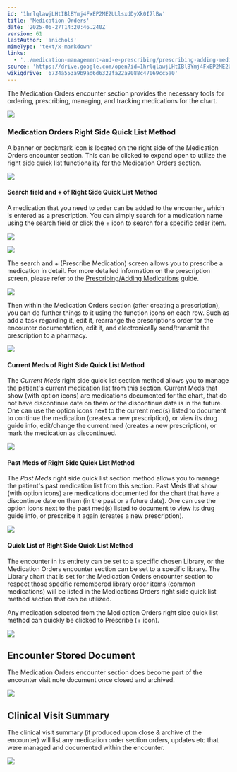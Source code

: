 ```yaml
---
id: '1hrlqlawjLHtIBlBYmj4FxEP2ME2ULlsxdDyXk0I7lBw'
title: 'Medication Orders'
date: '2025-06-27T14:20:46.240Z'
version: 61
lastAuthor: 'anichols'
mimeType: 'text/x-markdown'
links:
  - '../medication-management-and-e-prescribing/prescribing-adding-medications.md'
source: 'https://drive.google.com/open?id=1hrlqlawjLHtIBlBYmj4FxEP2ME2ULlsxdDyXk0I7lBw'
wikigdrive: '6734a553a9b9ad6d6322fa22a9088c47069cc5a0'
---
```

The Medication Orders encounter section provides the necessary tools for ordering, prescribing, managing, and tracking medications for the chart.

![](../medication-orders.assets/a37a488ac31495886fad24aa6744e409.png)

### Medication Orders Right Side Quick List Method

A banner or bookmark icon is located on the right side of the Medication Orders encounter section.  This can be clicked to expand open to utilize the right side quick list functionality for the Medication Orders section.

![](../medication-orders.assets/e620bc84c041d4b17df2272aca17c216.png)

#### Search field and + of Right Side Quick List Method

A medication that you need to order can be added to the encounter, which is entered as a prescription.  You can simply search for a medication name using the search field or click the + icon to search for a specific order item.

![](../medication-orders.assets/79c7124755d2ba53548449951f05cfcd.png)

![](../medication-orders.assets/d457ecc7847552f12bc4d92f65a5a359.png)

The search and + (Prescribe Medication) screen allows you to prescribe a medication in detail.  For more detailed information on the prescription screen, please refer to the [Prescribing/Adding Medications](../medication-management-and-e-prescribing/prescribing-adding-medications.md) guide.

![](../medication-orders.assets/f9544f01161e20d334d636caf8ec79de.png)

Then within the Medication Orders section (after creating a prescription), you can do further things to it using the function icons on each row.  Such as add a task regarding it, edit it, rearrange the prescriptions order for the encounter documentation, edit it, and electronically send/transmit the prescription to a pharmacy.

![](../medication-orders.assets/7bc8ad47e8513c7202944aec7e82fabe.png)

#### Current Meds of Right Side Quick List Method

The *Current Meds* right side quick list section method allows you to manage the patient's current medication list from this section.  Current Meds that show (with option icons) are medications documented for the chart, that do not have discontinue date on them or the discontinue date is in the future.  One can use the option icons next to the current med(s) listed to document to continue the medication (creates a new prescription), or view its drug guide info, edit/change the current med (creates a new prescription), or mark the medication as discontinued.

![](../medication-orders.assets/b180e55559bbc205106911ff98352e53.png)

#### Past Meds of Right Side Quick List Method

The *Past Meds* right side quick list section method allows you to manage the patient's past medication list from this section.  Past Meds that show (with option icons) are medications documented for the chart that have a discontinue date on them (in the past or a future date).  One can use the option icons next to the past med(s) listed to document to view its drug guide info, or prescribe it again (creates a new prescription).

![](../medication-orders.assets/12566ecf6f49fd196d69dea0a670e46c.png)

#### Quick List of Right Side Quick List Method

The encounter in its entirety can be set to a specific chosen Library, or the Medication Orders encounter section can be set to a specific library.  The Library chart that is set for the Medication Orders encounter section to respect those specific remembered library order items (common medications) will be listed in the Medications Orders right side quick list method section that can be utilized.

Any medication selected from the Medication Orders right side quick list method can quickly be clicked to Prescribe (+ icon).

![](../medication-orders.assets/a48314f849d37feae84e959788047b80.png)

## Encounter Stored Document

The Medication Orders encounter section does become part of the encounter visit note document once closed and archived.

![](../medication-orders.assets/1243bb693ad68be346e5b02694eac986.png)

## Clinical Visit Summary

The clinical visit summary (if produced upon close & archive of the encounter) will list any medication order section orders, updates etc that were managed and documented within the encounter.

![](../medication-orders.assets/91940661924af8ade7e62a492e1cb1e3.png)
